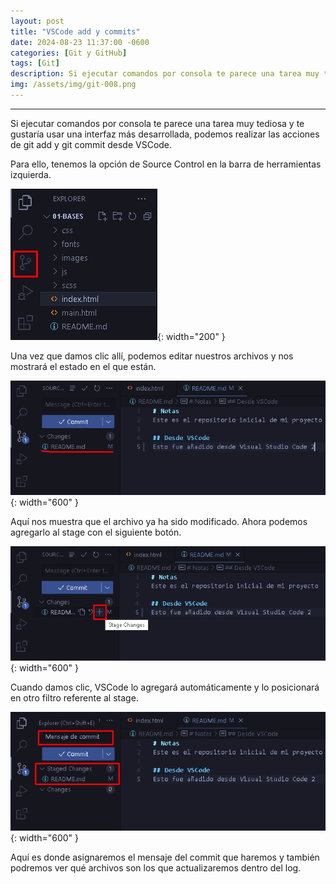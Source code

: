 ```yaml
---
layout: post
title: "VSCode add y commits"
date: 2024-08-23 11:37:00 -0600
categories: [Git y GitHub]
tags: [Git]
description: Si ejecutar comandos por consola te parece una tarea muy tediosa y te gustaría usar una interfaz más desarrollada, podemos realizar las acciones de git add y git commit desde VSCode.....
img: /assets/img/git-008.png
---
```


---

Si ejecutar comandos por consola te parece una tarea muy tediosa y te gustaría usar una interfaz más desarrollada, podemos realizar las acciones de git add y git commit desde VSCode.

Para ello, tenemos la opción de Source Control en la barra de herramientas izquierda.

![alt text](/assets/img/git-008-1.png){: width="200" }

Una vez que damos clic allí, podemos editar nuestros archivos y nos mostrará el estado en el que están.

![alt text](/assets/img/git-008-2.png){: width="600" }

Aquí nos muestra que el archivo ya ha sido modificado. Ahora podemos agregarlo al stage con el siguiente botón.

![alt text](/assets/img/git-008-3.png){: width="600" }

Cuando damos clic, VSCode lo agregará automáticamente y lo posicionará en otro filtro referente al stage.

![alt text](/assets/img/git-008-4.png){: width="600" }

Aquí es donde asignaremos el mensaje del commit que haremos y también podremos ver qué archivos son los que actualizaremos dentro del log.